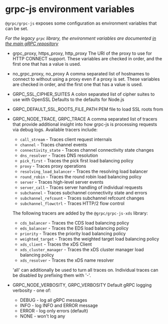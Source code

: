 # grpc-js environment variables

`@grpc/grpc-js` exposes some configuration as environment variables that
can be set.

*For the legacy `grpc` library, the environment variables are documented
[in the main gRPC repository](https://github.com/grpc/grpc/blob/master/doc/environment_variables.md)*

* grpc_proxy, https_proxy, http_proxy
  The URI of the proxy to use for HTTP CONNECT support. These variables are
  checked in order, and the first one that has a value is used.

* no_grpc_proxy, no_proxy
  A comma separated list of hostnames to connect to without using a proxy even
  if a proxy is set. These variables are checked in order, and the first one
  that has a value is used.

* GRPC_SSL_CIPHER_SUITES
  A colon separated list of cipher suites to use with OpenSSL
  Defaults to the defaults for Node.js

* GRPC_DEFAULT_SSL_ROOTS_FILE_PATH
  PEM file to load SSL roots from

* GRPC_NODE_TRACE, GRPC_TRACE
  A comma separated list of tracers that provide additional insight into how
  grpc-js is processing requests via debug logs. Available tracers include:
  - `call_stream` - Traces client request internals
  - `channel` - Traces channel events
  - `connectivity_state` - Traces channel connectivity state changes
  - `dns_resolver` - Traces DNS resolution
  - `pick_first` - Traces the pick first load balancing policy
  - `proxy` - Traces proxy operations
  - `resolving_load_balancer` - Traces the resolving load balancer
  - `round_robin` - Traces the round robin load balancing policy
  - `server` - Traces high-level server events
  - `server_call` - Traces server handling of individual requests
  - `subchannel` - Traces subchannel connectivity state and errors
  - `subchannel_refcount` - Traces subchannel refcount changes
  - `subchannel_flowctrl` - Traces HTTP/2 flow control

  The following tracers are added by the `@grpc/grpc-js-xds` library:
  - `cds_balancer` - Traces the CDS load balancing policy
  - `eds_balancer` - Traces the EDS load balancing policy
  - `priority` - Traces the priority load balancing policy
  - `weighted_target` - Traces the weighted target load balancing policy
  - `xds_client` - Traces the xDS Client
  - `xds_cluster_manager` - Traces the xDS cluster manager load balancing policy
  - `xds_resolver` - Traces the xDS name resolver

  'all' can additionally be used to turn all traces on.
  Individual traces can be disabled by prefixing them with '-'.

* GRPC_NODE_VERBOSITY, GRPC_VERBOSITY
  Default gRPC logging verbosity - one of:
  - DEBUG - log all gRPC messages
  - INFO - log INFO and ERROR message
  - ERROR - log only errors (default)
  - NONE - won't log any